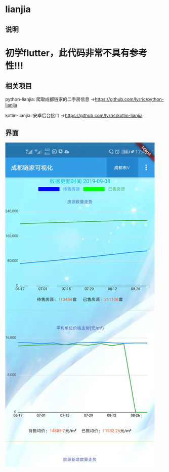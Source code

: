 # lianjia

## 说明
# 初学flutter，此代码非常不具有参考性!!!
## 相关项目
python-lianjia: 爬取成都链家的二手房信息 ->https://github.com/lyrric/python-lianjia

kotlin-lianjia: 安卓后台接口 ->https://github.com/lyrric/kotlin-lianjia

## 界面
![image](https://github.com/lyrric/flutter-lianjia/blob/master/images/Screenshot_20190909_174206_com.github.lyrric.lian.jpg)

